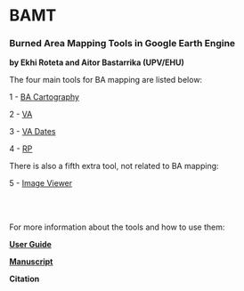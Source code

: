 # BAMT
### Burned Area Mapping Tools in Google Earth Engine

**by Ekhi Roteta and Aitor Bastarrika (UPV/EHU)**

The four main tools for BA mapping are listed below:

1 - [BA Cartography](https://code.earthengine.google.com/93012cd8ebc29f589f02acb1a80c097a)

2 - [VA](https://code.earthengine.google.com/d80c076c4fbb5ff308d888fc2c1def2b)

3 - [VA Dates](https://code.earthengine.google.com/df4719fc18017e211ebe4baaff2f5549)

4 - [RP](https://code.earthengine.google.com/b5a5034849109668fa8f7fe0c38dcd48)

There is also a fifth extra tool, not related to BA mapping:

5 - [Image Viewer](https://code.earthengine.google.com/e8ff23518a2ec00c5e2c648c4251c403)

<br><br>

For more information about the tools and how to use them:

[**User Guide**](https://github.com/ekhiroteta/BAMT/blob/master/docs/BAMT_GEE_UserGuide_v1.6.pdf)

[**Manuscript**]()

**Citation**

>
